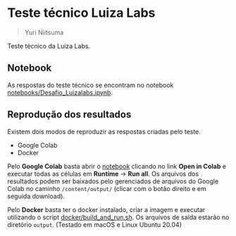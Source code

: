 # Teste técnico Luiza Labs

> Yuri Niitsuma

Teste técnico da Luiza Labs.

## Notebook

As respostas do teste técnico se encontram no notebook [notebooks/Desafio_Luizalabs.ipynb]('notebooks/Desafio_Luizalabs.ipynb).

## Reprodução dos resultados

Existem dois modos de reproduzir as respostas criadas pelo teste.

- Google Colab
- Docker

Pelo **Google Colab** basta abrir o [notebook](notebooks/Desafio_Luizalabs.ipynb) clicando no link **Open in Colab** e executar todas as células em **Runtime** -> **Run all**. Os arquivos dos resultados podem ser baixados pelo gerenciados de arquivos do Google Colab no caminho
`/content/output/` (clicar com o botão direito e em seguida download).

Pelo **Docker** basta ter o docker instalado, criar a imagem e executar utilizando o script [docker/build_and_run.sh](docker/build_and_run.sh).
Os arquivos de saída estarão no diretório `output`. (Testado em macOS e Linux Ubuntu 20.04)